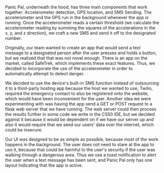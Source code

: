 Panic Pal, underneath the hood, has three main components that work together: Accelerometer detection, GPS location, and SMS Sending.
The accelerometer and the GPS run in the background whenever the app is running. Once the accelerometer reads a certain threshold (we calculate
the accelerometer reading by summing the squares of the accelerations in the x, y, and z direction), we craft a new SMS and send it off to the
designated number.

Originally, our team wanted to create an app that would send a text message to a designated person after the user presses and holds a button, but
we realized that that was not novel enough. There is an app on the market, called SafeTrek, which implements these exact features.
Thus, we decided to incorporate the use of the accelerometer in order to automatically attempt to detect danger.

We decided to use the device's built-in SMS function instead of outsourcing it to a third-party hosting app because the host we wanted to use, Twilio,
required the emergency contact to also be registered onto the website, which would have been inconvenient for the user. Another idea we were experimenting
with was having the app send a GET or POST request to a flask web server that we have running. The web server could then process the results further in some
code we write in the CS50 IDE, but we decided against it because it would be dependent on if we have our server up and also it would require that we send our
users' data over the internet, which could be insecure.

Our UI was designed to be as simple as possible, because most of the work happens in the background. The user does not need to stare at the app to use
it, because that could be harmful to the user's security if the user was walking through a dangerous area. Thus we use a toast notification to alert the user
when a text message has been sent, and Panic Pal only has one layout indicating that the app is active.
